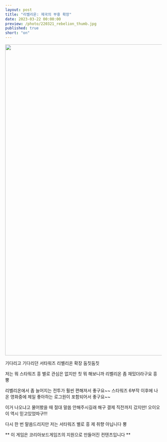 ```yaml
---
layout: post
title: "리벨리온: 제국의 부흥 확장"
date: 2023-03-22 00:00:00
preview: /photo/220321_rebelion_thumb.jpg
published: true
short: "on"
---
```


<img src="/photo/220321_rebelion.jpg" width="1000">


기다리고 기다리던 서타워즈 리벨리온 확장 둠칫둠칫

저는 뭐 스타워즈 흥 별로 관심은 없지만 칫
뭐 해보니까 리벨리온 좀 재밌더라구요 흥 뿡 

리벨리온에서 좀 늘어지는 전투가 훨씬 편해져서 좋구요~~
스타워즈 6부작 이후에 나온 영화중에 제일 좋아하는 로그원이 포함되어서 좋구요~~

이거 나오냐고 물어봤을 때 절대 말씀 안해주시길래 해구 결제 직전까지 갔지만!
오이오이 역시 믿고있었따구!!!

다시 한 번 말씀드리지만 저는 서타워즈 별로 흥 제 취향 아닙니다 뿡

** 이 게임은 코리아보드게임즈의 지원으로 만들어진 컨텐츠입니다 **